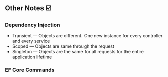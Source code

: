 #  

## Other Notes :ballot_box_with_check:

### Dependency Injection

- Transient — Objects are different. One new instance for every controller and every service
- Scoped — Objects are same through the request
- Singleton — Objects are the same for all requests for the entire application lifetime

### EF Core Commands
